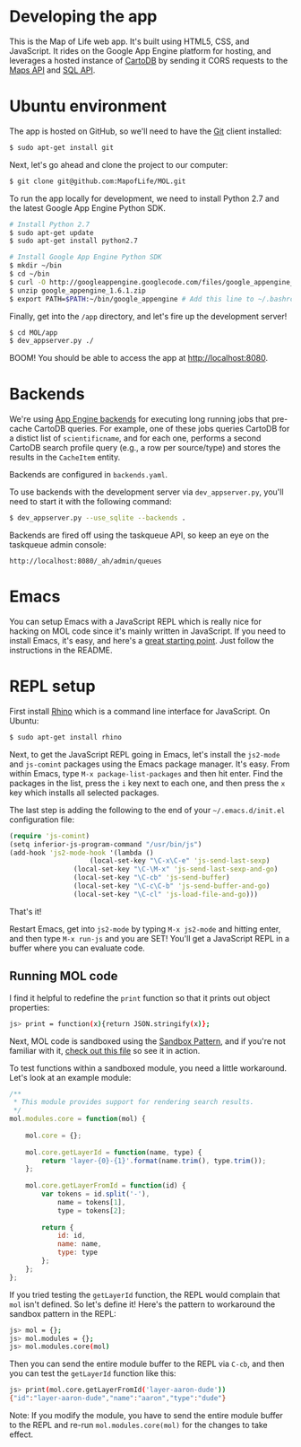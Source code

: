 # Developing the app

This is the Map of Life web app. It's built using HTML5, CSS, and JavaScript. It rides on the Google App Engine platform for hosting, and leverages a hosted instance of [CartoDB](https://github.com/vizzuality/cartodb) by sending it CORS requests to the [Maps API](http://developers.cartodb.com/api/maps.html) and [SQL API](http://developers.cartodb.com/api/sql.html).

# Ubuntu environment

The app is hosted on GitHub, so we'll need to have the [Git](http://git-scm.com) client installed:

```bash
$ sudo apt-get install git
```

Next, let's go ahead and clone the project to our computer:

```bash
$ git clone git@github.com:MapofLife/MOL.git
```
        
To run the app locally for development, we need to install Python 2.7 and the latest Google App Engine Python SDK.

```bash
# Install Python 2.7
$ sudo apt-get update
$ sudo apt-get install python2.7

# Install Google App Engine Python SDK
$ mkdir ~/bin
$ cd ~/bin
$ curl -O http://googleappengine.googlecode.com/files/google_appengine_1.6.1.zip
$ unzip google_appengine_1.6.1.zip
$ export PATH=$PATH:~/bin/google_appengine # Add this line to ~/.bashrc
```

Finally, get into the `/app` directory, and let's fire up the development server!

```bash
$ cd MOL/app
$ dev_appserver.py ./
```

BOOM! You should be able to access the app at [http://localhost:8080](http://localhost:8080).

# Backends

We're using [App Engine backends](http://code.google.com/appengine/docs/python/backends/) for executing long running jobs that pre-cache CartoDB queries. For example, one of these jobs queries CartoDB for a distict list of `scientificname`, and for each one, performs a second CartoDB search profile query (e.g., a row per source/type) and stores the results in the `CacheItem` entity.

Backends are configured in `backends.yaml`. 

To use backends with the development server via `dev_appserver.py`, you'll need to start it with the following command:

```bash
$ dev_appserver.py --use_sqlite --backends .
```

Backends are fired off using the taskqueue API, so keep an eye on the taskqueue admin console:

```
http://localhost:8080/_ah/admin/queues
```

# Emacs

You can setup Emacs with a JavaScript REPL which is really nice for hacking on MOL code since it's mainly written in JavaScript. If you need to install Emacs, it's easy, and here's a [great starting point](https://github.om/whizbangsystems/emacs-starter-kit). Just follow the instructions in the README.

# REPL setup

First install [Rhino](http://www.mozilla.org/rhino) which is a command line interface for JavaScript. On Ubuntu:

```bash
$ sudo apt-get install rhino
```

Next, to get the JavaScript REPL going in Emacs, let's install the `js2-mode` and `js-comint` packages using the Emacs package manager. It's easy. From within Emacs, type `M-x package-list-packages` and then hit enter. Find the packages in the list, press the `i` key next to each one, and then press the `x` key which installs all selected packages. 

The last step is adding the following to the end of your `~/.emacs.d/init.el` configuration file:

```clojure
(require 'js-comint)
(setq inferior-js-program-command "/usr/bin/js")
(add-hook 'js2-mode-hook '(lambda () 
        		    (local-set-key "\C-x\C-e" 'js-send-last-sexp)
			    (local-set-key "\C-\M-x" 'js-send-last-sexp-and-go)
			    (local-set-key "\C-cb" 'js-send-buffer)
			    (local-set-key "\C-c\C-b" 'js-send-buffer-and-go)
			    (local-set-key "\C-cl" 'js-load-file-and-go)))
```

That's it! 

Restart Emacs, get into `js2-mode` by typing `M-x js2-mode` and hitting enter, and then type `M-x run-js` and you are SET! You'll get a JavaScript REPL in a buffer where you can evaluate code. 

## Running MOL code

I find it helpful to redefine the `print` function so that it prints out object properties:

```bash
js> print = function(x){return JSON.stringify(x)};
```

Next, MOL code is sandboxed using the [Sandbox Pattern](http://my.safaribooksonline.com/book/programming/javascript/9781449399115/object-creation-patterns/sandbox_pattern), and if you're not familiar with it, [check out this file](https://github.com/MapofLife/MOL/blob/develop/app/js/mol.js) so see it in action.

To test functions within a sandboxed module, you need a little workaround. Let's look at an example module:

```javascript
/**
 * This module provides support for rendering search results.
 */
mol.modules.core = function(mol) { 
    
    mol.core = {};
    
    mol.core.getLayerId = function(name, type) {
        return 'layer-{0}-{1}'.format(name.trim(), type.trim());
    };
    
    mol.core.getLayerFromId = function(id) {
        var tokens = id.split('-'),
            name = tokens[1],
            type = tokens[2];
        
        return {
            id: id,
            name: name,
            type: type            
        };
    };
};
```

If you tried testing the `getLayerId` function, the REPL would complain that `mol` isn't defined. So let's define it! Here's the pattern to workaround the sandbox pattern in the REPL:

```bash
js> mol = {};
js> mol.modules = {};
js> mol.modules.core(mol)
```

Then you can send the entire module buffer to the REPL via `C-cb`, and then you can test the `getLayerId` function like this:

```bash
js> print(mol.core.getLayerFromId('layer-aaron-dude'))
{"id":"layer-aaron-dude","name":"aaron","type":"dude"}
```

Note: If you modify the module, you have to send the entire module buffer to the REPL and re-run `mol.modules.core(mol)` for the changes to take effect. 
